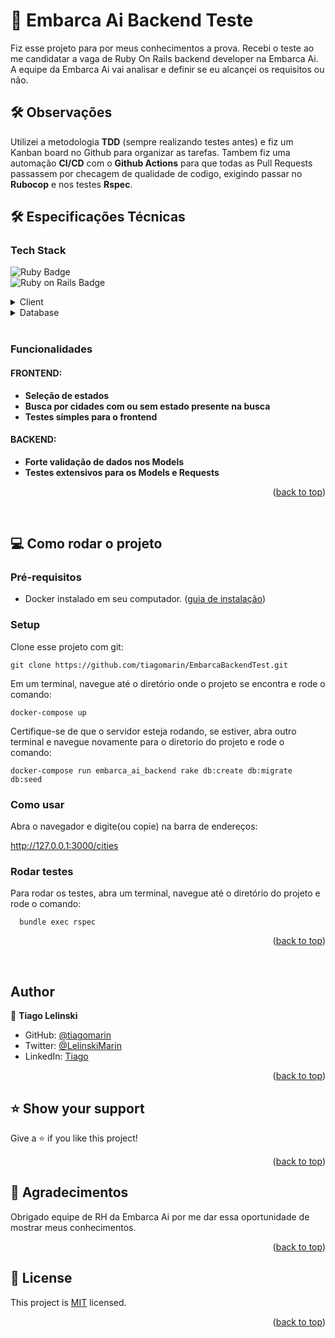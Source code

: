 <a name="readme-top"></a>

# 📖 Embarca Ai Backend Teste <a name="about-project"></a>

Fiz esse projeto para por meus conhecimentos a prova. Recebi o teste ao me candidatar a vaga de Ruby On Rails backend developer na Embarca Ai.
<br>
A equipe da Embarca Ai vai analisar e definir se eu alcançei os requisitos ou não.

## 🛠 Observações
Utilizei a metodologia **TDD** (sempre realizando testes antes) e fiz um Kanban board no Github para organizar as tarefas. Tambem fiz uma automação **CI/CD** com o **Github Actions** para que todas as Pull Requests passassem por checagem de qualidade de codigo, exigindo passar no **Rubocop** e nos testes **Rspec**.

## 🛠 Especificações Técnicas

### Tech Stack

<img alt="Ruby Badge" src="https://img.shields.io/badge/Ruby-CC342D?style=for-the-badge&logo=ruby&logoColor=white"><br>
<img alt="Ruby on Rails Badge" src="https://img.shields.io/badge/Ruby_on_Rails-CC0000?style=for-the-badge&logo=ruby-on-rails&logoColor=white"><br>


<details>
  <summary>Client</summary>
  <ul>
    <li><a href="https://rubyonrails.org/">Ruby on Rails</a></li>
  </ul>
</details>

<details>
<summary>Database</summary>
  <ul>
    <li><a href="https://www.postgresql.org/">PostgreSQL</a></li>
  </ul>
</details>

<br>

### Funcionalidades <a name="key-features"></a>

#### FRONTEND:
- **Seleção de estados**
- **Busca por cidades com ou sem estado presente na busca**
- **Testes simples para o frontend**

#### BACKEND:
- **Forte validação de dados nos Models**
- **Testes extensivos para os Models e Requests**

<p align="right">(<a href="#readme-top">back to top</a>)</p>

<br>


## 💻 Como rodar o projeto <a name="getting-started"></a>

### Pré-requisitos

- Docker instalado em seu computador. ([guia de instalação](https://docs.docker.com/engine/install/))

### Setup

Clone esse projeto com git:
```
git clone https://github.com/tiagomarin/EmbarcaBackendTest.git

```

Em um terminal, navegue até o diretório onde o projeto se encontra e rode o comando:
```
docker-compose up

```
Certifique-se de que o servidor esteja rodando, se estiver, abra outro terminal e navegue novamente para o diretorio do projeto e rode o comando:
```
docker-compose run embarca_ai_backend rake db:create db:migrate db:seed

```



### Como usar

Abra o navegador e digite(ou copie) na barra de endereços:

http://127.0.0.1:3000/cities


### Rodar testes

Para rodar os testes, abra um terminal, navegue até o diretório do projeto e rode o comando:

```
  bundle exec rspec
```
<p align="right">(<a href="#readme-top">back to top</a>)</p>

<br>

## Author <a name="author"></a>

👤 **Tiago Lelinski**

- GitHub: [@tiagomarin](https://github.com/tiagomarin)
- Twitter: [@LelinskiMarin](https://twitter.com/LelinskiMarin)
- LinkedIn: [Tiago](https://www.linkedin.com/in/tiago-lelinski-marin/)

<p align="right">(<a href="#readme-top">back to top</a>)</p>



## ⭐️ Show your support <a name="support"></a>

Give a ⭐️ if you like this project!

<p align="right">(<a href="#readme-top">back to top</a>)</p>


## 🙏 Agradecimentos <a name="acknowledgements"></a>

Obrigado equipe de RH da Embarca Ai por me dar essa oportunidade de mostrar meus conhecimentos.


<p align="right">(<a href="#readme-top">back to top</a>)</p>



## 📝 License <a name="license"></a>

This project is [MIT](./LICENSE) licensed.

<p align="right">(<a href="#readme-top">back to top</a>)</p>
